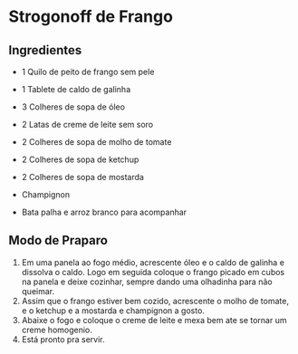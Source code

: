 #         Strogonoff de Frango

   ##   Ingredientes ##

- 1 Quilo de peito de frango sem pele

- 1 Tablete de caldo de galinha

- 3 Colheres de sopa de óleo

- 2 Latas de creme de leite sem soro

- 2 Colheres de sopa de molho de tomate

- 2 Colheres de sopa de ketchup

- 2 Colheres de sopa de mostarda

- Champignon

- Bata palha e arroz branco para acompanhar

  

## Modo de Praparo ##

1. Em uma panela ao fogo médio, acrescente óleo e o caldo de galinha e dissolva o caldo. Logo em seguida coloque o frango picado em cubos na panela e deixe cozinhar, sempre dando uma olhadinha para não queimar.
2. Assim que o frango estiver bem cozido, acrescente o molho de tomate, e o ketchup e a mostarda e champignon a gosto.
3. Abaixe o fogo e coloque o creme de leite e mexa bem ate se tornar um creme homogenio.
4. Está pronto pra servir. 













